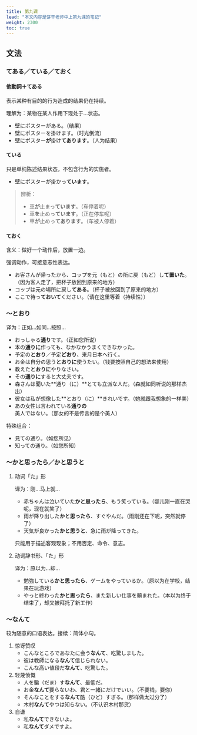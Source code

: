 ```yaml
---
title: 第九课
lead: "本文内容是饼干老师中上第九课的笔记"
weight: 2300
toc: true
---
```


## 文法

### てある／ている／ておく

#### 他動詞＋てある

表示某种有目的的行为造成的结果仍在持续。

理解为：某物在某人作用下现处于...状态。

- 壁にポスターがある。（结果）
- 壁にポスターを掛けます。（时光倒流）
- 壁にポスター**が**掛け**てあります**。（人为结果）

#### ている

只是单纯陈述结果状态，不包含行为的实施者。

- 壁にポスターが掛かっ**ています**。

> 辨析：
>
> - 車**が**止まっ**ています**。（车停着呢）
> - 車**を**止めっ**ています**。（正在停车呢）
> - 車**が**止めっ**てあります**。（车被人停着）

#### ておく

含义：做好一个动作后，放置一边。

强调动作，可接意志性表达。

- お客さんが帰ったから、コップを元（もと）の所に戻（もど）し**て置いた**。（因为客人走了，把杯子放回到原来的地方）
- コップは元の場所に戻し**てある**。（杯子被放回到了原来的地方）
- ここで待っ**ておいて**ください。（请在这里等着（持续性））

### ～とおり

译为：正如...如同...按照...

- おっしゃる**通り**です。（正如您所说）
- 本の**通りに**作っても、なかなかうまくできなかった。
- 予定の**とおり**／予定**どおり**、来月日本へ行く。
- お金は自分の思う**とおりに**使うたい。（钱要按照自己的想法来使用）
- 教えた**とおりに**やりなさい。
- その**通りに**すると大丈夫です。
- 森さんは聞いた**通り（に）**とても立派な人だ。（森就如同听说的那样杰出）
- 彼女は私が想像した**とおり（に）**きれいです。（她就跟我想象的一样美）
- あの女性は言われている**通りの**美人ではない。（那女的不是传言的是个美人）

特殊组合：

- 見ての通り。（如您所见）
- 知っての通り。（如您所知）

### ～かと思ったら／かと思うと

1. 动词「た」形

   译为：刚...马上就...

   - 赤ちゃんは泣いていた**かと思ったら**、もう笑っている。（婴儿刚一直在哭呢，现在就笑了）
   - 雨が降り出した**かと思ったら**、すぐやんだ。（雨刚还在下呢，突然就停了）
   - 天気が良かった**かと思うと**、急に雨が降ってきた。

   只能用于描述客观现象；不用否定、命令、意志。

2. 动词辞书形、「た」形

   译为：原以为...却...

   - 勉強している**かと思ったら**、ゲームをやっているか。（原以为在学校，结果在玩游戏）
   - やっと終わった**かと思ったら**、また新しい仕事を頼まれた。（本以为终于结束了，却又被拜托了新工作）

###  ～なんて

较为随意的口语表达。接续：简体小句。

1. 惊讶赞叹
   - こんなところであなたに会う**なんて**、吃驚しました。
   - 彼は教師になる**なんて**信じられない。
   - こんな高い値段だ**なんて**、吃驚した。
2. 轻蔑愤慨
   - 人を騙（だま）す**なんて**、最低だ。
   - お金**なんて**要らないわ、君と一緒にだけでいい。（不要钱，要你）
   - そんなことをする**なんて**酷（ひど）すぎる。（那样做太过分了）
   - 木村**なんて**やつは知らない。（不认识木村那货）
3. 自谦
   - 私**なんて**できないよ。
   - 私**なんて**ダメですよ。



